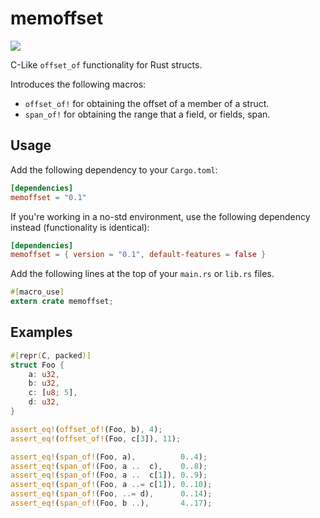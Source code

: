 # memoffset #

[![](http://meritbadge.herokuapp.com/memoffset)](https://crates.io/crates/memoffset)

C-Like `offset_of` functionality for Rust structs.

Introduces the following macros:
 * `offset_of!` for obtaining the offset of a member of a struct.
 * `span_of!` for obtaining the range that a field, or fields, span.

## Usage ##
Add the following dependency to your `Cargo.toml`:

```toml
[dependencies]
memoffset = "0.1"
```

If you're working in a no-std environment, use the following dependency instead (functionality is identical):
```toml
[dependencies]
memoffset = { version = "0.1", default-features = false }
```

Add the following lines at the top of your `main.rs` or `lib.rs` files.

```rust
#[macro_use]
extern crate memoffset;
```

## Examples ##
```rust
#[repr(C, packed)]
struct Foo {
	a: u32,
	b: u32,
	c: [u8; 5],
	d: u32,
}

assert_eq!(offset_of!(Foo, b), 4);
assert_eq!(offset_of!(Foo, c[3]), 11);

assert_eq!(span_of!(Foo, a),          0..4);
assert_eq!(span_of!(Foo, a ..  c),    0..8);
assert_eq!(span_of!(Foo, a ..  c[1]), 0..9);
assert_eq!(span_of!(Foo, a ..= c[1]), 0..10);
assert_eq!(span_of!(Foo, ..= d),      0..14);
assert_eq!(span_of!(Foo, b ..),       4..17);
```